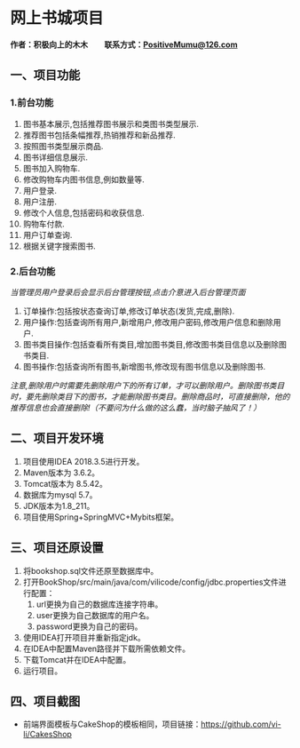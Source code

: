 # 网上书城项目

**作者：积极向上的木木 &nbsp;&nbsp;&nbsp;&nbsp;&nbsp;&nbsp;&nbsp; 联系方式：PositiveMumu@126.com**

## 一、项目功能

### 1.前台功能

1. 图书基本展示,包括推荐图书展示和类图书类型展示.
2. 推荐图书包括条幅推荐,热销推荐和新品推荐.
3. 按照图书类型展示商品.
4. 图书详细信息展示.
5. 图书加入购物车.
6. 修改购物车内图书信息,例如数量等.
7. 用户登录.
8. 用户注册.
9. 修改个人信息,包括密码和收获信息.
10. 购物车付款.
11. 用户订单查询.
12. 根据关键字搜索图书.

### 2.后台功能

*当管理员用户登录后会显示后台管理按钮,点击介意进入后台管理页面*

1. 订单操作:包括按状态查询订单,修改订单状态(发货,完成,删除).
2. 用户操作:包括查询所有用户,新增用户,修改用户密码,修改用户信息和删除用户.
3. 图书类目操作:包括查看所有类目,增加图书类目,修改图书类目信息以及删除图书类目.
4. 图书操作:包括查询所有图书,新增图书,修改现有图书信息以及删除图书.

*注意,删除用户时需要先删除用户下的所有订单，才可以删除用户。删除图书类目时，要先删除类目下的图书，才能删除图书类目。删除商品时，可直接删除，他的推荐信息也会直接删除!（不要问为什么做的这么蠢，当时脑子抽风了！）*

## 二、项目开发环境

1. 项目使用IDEA 2018.3.5进行开发。
2. Maven版本为 3.6.2。
3. Tomcat版本为 8.5.42。
4. 数据库为mysql 5.7。
5. JDK版本为1.8_211。
6. 项目使用Spring+SpringMVC+Mybits框架。

## 三、项目还原设置

1. 将bookshop.sql文件还原至数据库中。
2. 打开BookShop/src/main/java/com/vilicode/config/jdbc.properties文件进行配置：
   1. url更换为自己的数据库连接字符串。
   2. user更换为自己数据库的用户名。
   3. password更换为自己的密码。
3. 使用IDEA打开项目并重新指定jdk。
4. 在IDEA中配置Maven路径并下载所需依赖文件。
5. 下载Tomcat并在IDEA中配置。
6. 运行项目。

## 四、项目截图

- 前端界面模板与CakeShop的模板相同，项目链接：https://github.com/vi-li/CakesShop

